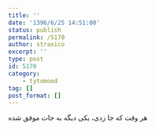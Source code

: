 ```yaml
---
title: ''
date: '1396/6/25 14:51:00'
status: publish
permalink: /5170
author: straxico
excerpt: ''
type: post
id: 5170
category:
    - tytomood
tag: []
post_format: []
---
```

هر وقت که جا زدی، یکی دیگه به جات موفق شده